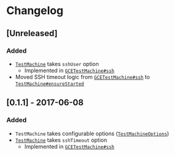 # Changelog

## [Unreleased]

### Added

- [`TestMachine`][] takes `sshUser` option
  - Implemented in [`GCETestMachine#ssh`][]
- Moved SSH timeout logic from [`GCETestMachine#ssh`][] to [`TestMachine#ensureStarted`][]

## [0.1.1] - 2017-06-08

### Added

- `TestMachine` takes configurable options ([`TestMachineOptions`][])
- [`TestMachine`][] takes `sshTimeout` option
  - Implemented in [`GCETestMachine#ssh`][]

[`TestMachineOptions`]: https://rweda.github.io/cloud-machine-testing/global.html#TestMachineOptions
[`TestMachine`]: https://rweda.github.io/cloud-machine-testing/TestMachine.html
[`TestMachine#ensureStarted`]: https://rweda.github.io/cloud-machine-testing/TestMachine.html#ensureStarted
[`GCETestMachine#ssh`]: https://rweda.github.io/cloud-machine-testing/GCETestMachine.html#ssh
